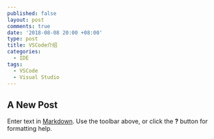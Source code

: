 ```yaml
---
published: false
layout: post
comments: true
date: '2018-08-08 20:00 +08:00'
type: post
title: VSCode介绍
categories:
  - IDE
tags:
  - VSCode
  - Visual Studio
---
```

## A New Post

Enter text in [Markdown](http://daringfireball.net/projects/markdown/). Use the toolbar above, or click the **?** button for formatting help.
